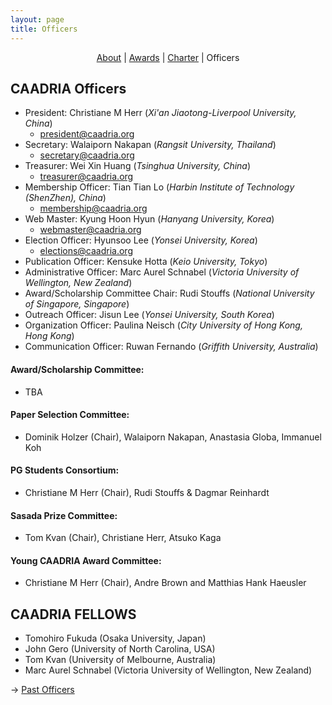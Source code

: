 ```yaml
---
layout: page
title: Officers
---
```


<div align="center">
 <a href="/about">About</a> | <a href="/awards">Awards</a> | <a href="/charter">Charter</a> | Officers
</div>

## CAADRIA Officers

* President: Christiane M Herr (*Xi'an Jiaotong-Liverpool University, China*)
  * president@caadria.org
* Secretary: Walaiporn Nakapan (*Rangsit University, Thailand*)
  * secretary@caadria.org
* Treasurer: Wei Xin Huang (*Tsinghua University, China*)
  * treasurer@caadria.org
* Membership Officer: Tian Tian Lo (*Harbin Institute of Technology (ShenZhen), China*)
  * membership@caadria.org
* Web Master: Kyung Hoon Hyun (*Hanyang University, Korea*) 
  * webmaster@caadria.org
* Election Officer: Hyunsoo Lee (*Yonsei University, Korea*)
  * elections@caadria.org
* Publication Officer: Kensuke Hotta (*Keio University, Tokyo*)
* Administrative Officer: Marc Aurel Schnabel (*Victoria University of Wellington, New Zealand*)
* Award/Scholarship Committee Chair: Rudi Stouffs (*National University of Singapore, Singapore*)
* Outreach Officer: Jisun Lee (*Yonsei University, South Korea*)
* Organization Officer: Paulina Neisch (*City University of Hong Kong, Hong Kong*)
* Communication Officer: Ruwan Fernando (*Griffith University, Australia*)

#### Award/Scholarship Committee:
* TBA

#### Paper Selection Committee:  
* Dominik Holzer (Chair), Walaiporn Nakapan, Anastasia Globa, Immanuel Koh

#### PG Students Consortium:  
* Christiane M Herr (Chair), Rudi Stouffs & Dagmar Reinhardt 

#### Sasada Prize Committee:  
* Tom Kvan (Chair), Christiane Herr, Atsuko Kaga

#### Young CAADRIA Award Committee:  
* Christiane M Herr (Chair), Andre Brown and Matthias Hank Haeusler

## CAADRIA FELLOWS
* Tomohiro Fukuda (Osaka University, Japan)
* John Gero (University of North Carolina, USA)
* Tom Kvan (University of Melbourne, Australia)
* Marc Aurel Schnabel (Victoria University of Wellington, New Zealand)

&rarr; [Past Officers](past-officers.md)
